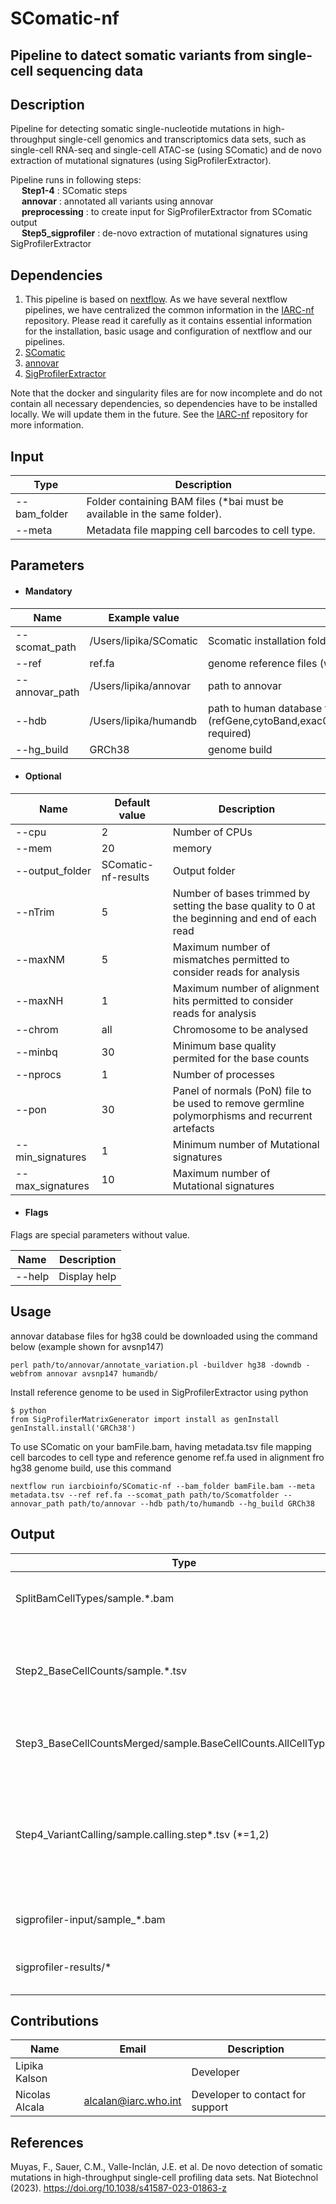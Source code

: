 # SComatic-nf
## Pipeline to datect somatic variants from single-cell sequencing data

## Description
Pipeline for detecting somatic single-nucleotide mutations in high-throughput single-cell genomics and transcriptomics data sets, such as single-cell RNA-seq and single-cell ATAC-se (using SComatic) and de novo extraction of mutational signatures (using SigProfilerExtractor).

Pipeline runs in following steps: <br>
&emsp; **Step1-4** : SComatic steps <br>
&emsp; **annovar** : annotated all variants using annovar <br>
&emsp; **preprocessing** : to create input for SigProfilerExtractor from SComatic output <br>
&emsp; **Step5_sigprofiler** :  de-novo extraction of mutational signatures using SigProfilerExtractor <br>


## Dependencies

1. This pipeline is based on [nextflow](https://www.nextflow.io). As we have several nextflow pipelines, we have centralized the common information in the [IARC-nf](https://github.com/IARCbioinfo/IARC-nf) repository. Please read it carefully as it contains essential information for the installation, basic usage and configuration of nextflow and our pipelines.
2. [SComatic](https://github.com/cortes-ciriano-lab/SComatic)
3. [annovar](https://annovar.openbioinformatics.org/en/latest/)
4. [SigProfilerExtractor](https://github.com/AlexandrovLab/SigProfilerExtractor)
   
Note that the docker and singularity files are for now incomplete and do not contain all necessary dependencies, so dependencies have to be installed locally. We will update them in the future. See the [IARC-nf](https://github.com/IARCbioinfo/IARC-nf) repository for more information.


## Input
  | Type      | Description     |
  |-----------|---------------|
  | --bam_folder    | Folder containing BAM files (*bai must be available in the same folder). |
  | --meta    | Metadata file mapping cell barcodes to cell type. |
  
## Parameters

  * #### Mandatory
| Name      | Example value | Description     |
|-----------|---------------|-----------------|
| --scomat_path    |            /Users/lipika/SComatic | Scomatic installation folder path |
| --ref    |            ref.fa | genome reference files (with index) |
| --annovar_path    |           /Users/lipika/annovar | path to annovar |
| --hdb    |            /Users/lipika/humandb | path to human database for annotation (refGene,cytoBand,exac03,avsnp147,dbnsfp30a,gnomad_genome- required)  |
| --hg_build    |            GRCh38 | genome build  |


  * #### Optional
| Name      | Default value | Description     |
|-----------|---------------|-----------------|
| --cpu   |            2 | Number of CPUs |
| --mem    |            20 | memory |
| --output_folder    |            SComatic-nf-results | Output folder |
| --nTrim    |            5 | Number of bases trimmed by setting the base quality to 0 at the beginning and end of each read |
| --maxNM   |            5 | Maximum number of mismatches permitted to consider reads for analysis |
| --maxNH    |            1 | Maximum number of alignment hits permitted to consider reads for analysis |
| --chrom    |            all | Chromosome to be analysed |
| --minbq    |            30 | Minimum base quality permited for the base counts |
| --nprocs    |            1 | Number of processes |
| --pon    |            30 | Panel of normals (PoN) file to be used to remove germline polymorphisms and recurrent artefacts |
| --min_signatures    |            1 | Minimum number of Mutational signatures |
| --max_signatures    |            10 | Maximum number of Mutational signatures |

  * #### Flags

Flags are special parameters without value.

| Name      | Description     |
|-----------|-----------------|
| --help    | Display help |



## Usage
annovar database files for hg38 could be downloaded using the command below (example shown for avsnp147)
```
perl path/to/annovar/annotate_variation.pl -buildver hg38 -downdb -webfrom annovar avsnp147 humandb/
```
Install reference genome to be used in SigProfilerExtractor using python
```
$ python
from SigProfilerMatrixGenerator import install as genInstall
genInstall.install('GRCh38')
```

 To use SComatic on your bamFile.bam, having metadata.tsv file mapping cell barcodes to cell type and reference genome ref.fa used in alignment fro hg38 genome build, use this command
  ```
  nextflow run iarcbioinfo/SComatic-nf --bam_folder bamFile.bam --meta metadata.tsv --ref ref.fa --scomat_path path/to/Scomatfolder --annovar_path path/to/annovar --hdb path/to/humandb --hg_build GRCh38
  ```

## Output
  | Type      | Description     |
  |-----------|---------------|
  | SplitBamCellTypes/sample.*.bam    | Folder containing cell-type-specific BAM files (step1 output)  |
  | Step2_BaseCellCounts/sample.*.tsv    | Folder containing base count information for each cell type and for every position in the genome (step2 output) |
  | Step3_BaseCellCountsMerged/sample.BaseCellCounts.AllCellTypes.tsv    | Folder containing merged base count file of all cell types. (step3 output)   |
  | Step4_VariantCalling/sample.calling.step*.tsv  (*=1,2)  | Folder containing two files files (1*.tsv: SNV called after applying filters for removing technical artefacts, 2*.tsv: Further filtered for RNA editing and PoN). (step4 output)   |
  | sigprofiler-input/sample_*.bam    | Folder containing input files for SigProfilerExtractor.  |
  | sigprofiler-results/*   | Folder containing result files and folders from [SigProfilerExtractor](https://osf.io/t6j7u/wiki/4.%20Using%20the%20Tool%20-%20Output/).  |
  
  

## Contributions

  | Name      | Email | Description     |
  |-----------|---------------|-----------------|
  | Lipika Kalson    |            | Developer |
  | Nicolas Alcala    |           alcalan@iarc.who.int | Developer to contact for support |

## References
Muyas, F., Sauer, C.M., Valle-Inclán, J.E. et al. De novo detection of somatic mutations in high-throughput single-cell profiling data sets. Nat Biotechnol (2023). https://doi.org/10.1038/s41587-023-01863-z 
